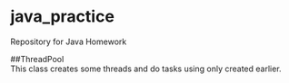# java_practice

Repository for Java Homework  

##ThreadPool  
This class creates some threads and do tasks using only created earlier.  

